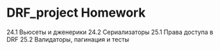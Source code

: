 # DRF_project Homework 
24.1 Вьюсеты и дженерики
24.2 Сериализаторы 
25.1 Права доступа в DRF
25.2 Валидаторы, пагинация и тесты